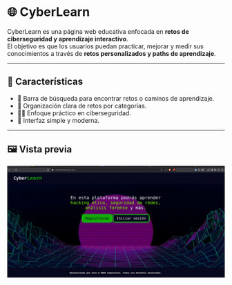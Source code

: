 # 🌐 CyberLearn

CyberLearn es una página web educativa enfocada en **retos de ciberseguridad y aprendizaje interactivo**.  
El objetivo es que los usuarios puedan practicar, mejorar y medir sus conocimientos a través de **retos personalizados y paths de aprendizaje**.

---

## 🚀 Características

- 🔎 Barra de búsqueda para encontrar retos o caminos de aprendizaje.  
- 📂 Organización clara de retos por categorías.  
- 🧑‍💻 Enfoque práctico en ciberseguridad.  
- 🎯 Interfaz simple y moderna.  

---

## 🖼️ Vista previa

![Captura de CyberLearn](./assets/images/Screenshoot.png)
